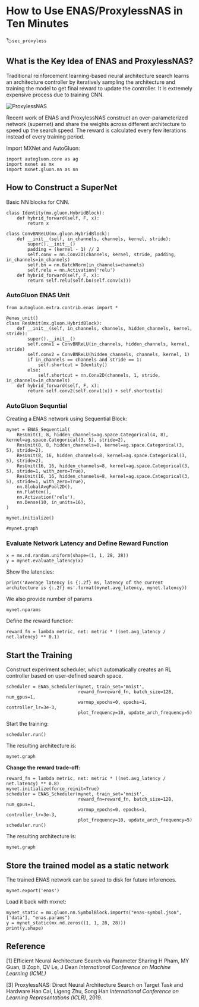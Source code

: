 # How to Use ENAS/ProxylessNAS in Ten Minutes
:label:`sec_proxyless`

## What is the Key Idea of ENAS and ProxylessNAS?

Traditional reinforcement learning-based neural architecture search learns an architecture controller
by iteratively sampling the architecture and training the model to get final reward to update the controller. It is extremely expensive process due to training CNN.

![ProxylessNAS](https://raw.githubusercontent.com/zhanghang1989/AutoGluonWebdata/master/docs/tutorial/proxyless.png)

Recent work of ENAS and ProxylessNAS construct an over-parameterized network (supernet) and share the weights across different architecture to speed up the search speed. The reward is calculated every few iterations instead of every training period.

Import MXNet and AutoGluon:

```{.python .input}
import autogluon.core as ag
import mxnet as mx
import mxnet.gluon.nn as nn
```

## How to Construct a SuperNet

Basic NN blocks for CNN.

```{.python .input}
class Identity(mx.gluon.HybridBlock):
    def hybrid_forward(self, F, x):
        return x

class ConvBNReLU(mx.gluon.HybridBlock):
    def __init__(self, in_channels, channels, kernel, stride):
        super().__init__()
        padding = (kernel - 1) // 2
        self.conv = nn.Conv2D(channels, kernel, stride, padding, in_channels=in_channels)
        self.bn = nn.BatchNorm(in_channels=channels)
        self.relu = nn.Activation('relu')
    def hybrid_forward(self, F, x):
        return self.relu(self.bn(self.conv(x)))
```

### AutoGluon ENAS Unit

```{.python .input}
from autogluon.extra.contrib.enas import *

@enas_unit()
class ResUnit(mx.gluon.HybridBlock):
    def __init__(self, in_channels, channels, hidden_channels, kernel, stride):
        super().__init__()
        self.conv1 = ConvBNReLU(in_channels, hidden_channels, kernel, stride)
        self.conv2 = ConvBNReLU(hidden_channels, channels, kernel, 1)
        if in_channels == channels and stride == 1:
            self.shortcut = Identity()
        else:
            self.shortcut = nn.Conv2D(channels, 1, stride, in_channels=in_channels)
    def hybrid_forward(self, F, x):
        return self.conv2(self.conv1(x)) + self.shortcut(x)
```

### AutoGluon Sequntial

Creating a ENAS network using Sequential Block:

```{.python .input}
mynet = ENAS_Sequential(
    ResUnit(1, 8, hidden_channels=ag.space.Categorical(4, 8), kernel=ag.space.Categorical(3, 5), stride=2),
    ResUnit(8, 8, hidden_channels=8, kernel=ag.space.Categorical(3, 5), stride=2),
    ResUnit(8, 16, hidden_channels=8, kernel=ag.space.Categorical(3, 5), stride=2),
    ResUnit(16, 16, hidden_channels=8, kernel=ag.space.Categorical(3, 5), stride=1, with_zero=True),
    ResUnit(16, 16, hidden_channels=8, kernel=ag.space.Categorical(3, 5), stride=1, with_zero=True),
    nn.GlobalAvgPool2D(),
    nn.Flatten(),
    nn.Activation('relu'),
    nn.Dense(10, in_units=16),
)

mynet.initialize()

#mynet.graph
```

### Evaluate Network Latency and Define Reward Function

```{.python .input}
x = mx.nd.random.uniform(shape=(1, 1, 28, 28))
y = mynet.evaluate_latency(x)
```

Show the latencies:

```{.python .input}
print('Average latency is {:.2f} ms, latency of the current architecture is {:.2f} ms'.format(mynet.avg_latency, mynet.latency))
```

We also provide number of params
```{.python .input}
mynet.nparams
```

Define the reward function:

```{.python .input}
reward_fn = lambda metric, net: metric * ((net.avg_latency / net.latency) ** 0.1)
```

## Start the Training

Construct experiment scheduler, which automatically creates an RL controller based on user-defined search space.

```{.python .input}
scheduler = ENAS_Scheduler(mynet, train_set='mnist',
                           reward_fn=reward_fn, batch_size=128, num_gpus=1,
                           warmup_epochs=0, epochs=1, controller_lr=3e-3,
                           plot_frequency=10, update_arch_frequency=5)
```

Start the training:

```{.python .input}
scheduler.run()
```

The resulting architecture is:
```{.python .input}
mynet.graph
```

**Change the reward trade-off:**

```{.python .input}
reward_fn = lambda metric, net: metric * ((net.avg_latency / net.latency) ** 0.8)
mynet.initialize(force_reinit=True)
scheduler = ENAS_Scheduler(mynet, train_set='mnist',
                           reward_fn=reward_fn, batch_size=128, num_gpus=1,
                           warmup_epochs=0, epochs=1, controller_lr=3e-3,
                           plot_frequency=10, update_arch_frequency=5)
scheduler.run()
```

The resulting architecture is:
```{.python .input}
mynet.graph
```

## Store the trained model as a static network

The trained ENAS network can be saved to disk for future inferences.

```{.python .input}
mynet.export('enas')
```

Load it back with mxnet:

```{.python .input}
mynet_static = mx.gluon.nn.SymbolBlock.imports("enas-symbol.json", ['data'], "enas.params")
y = mynet_static(mx.nd.zeros((1, 1, 28, 28)))
print(y.shape)
```

## Reference

[1] Efficient Neural Architecture Search via Parameter Sharing
    H Pham, MY Guan, B Zoph, QV Le, J Dean
    *International Conference on Machine Learning (ICML)*

[3] ProxylessNAS: Direct Neural Architecture Search on Target Task and Hardware
    Han Cai, Ligeng Zhu, Song Han
    *International Conference on Learning Representations (ICLR)*, 2019.
